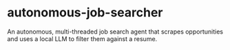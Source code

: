# autonomous-job-searcher
An autonomous, multi-threaded job search agent that scrapes opportunities and uses a local LLM to filter them against a resume.
